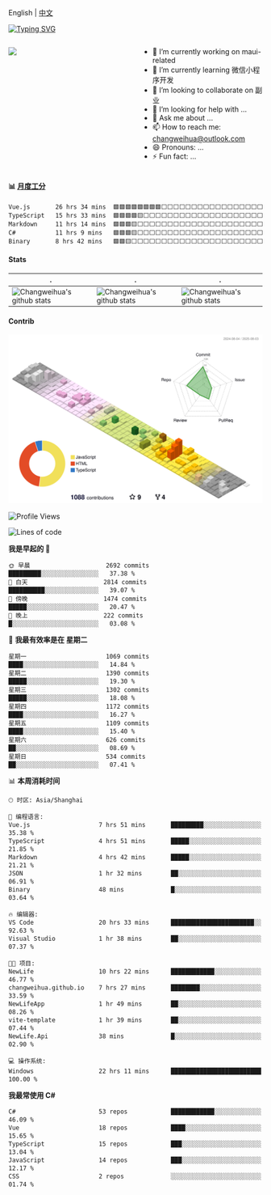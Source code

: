 English | [中文](README_CN.md)

[![Typing SVG](https://readme-typing-svg.herokuapp.com?color=%2336BCF7&center=true&vCenter=true&width=600&lines=Hi+there+👋,+I+am+Chang+Weihua;+Welcome+to+My+Profile!;Over+9+years+of+programming+experience;Always+learning+new+things+)](https://git.io/typing-svg)

<div style="display: grid;gap: 20px;grid-template-columns: repeat(auto-fit, minmax(240px, 1fr));">

[<img src="https://github-readme-stats.vercel.app/api?username=changweihua&show_icons=true&locale=cn" />](https://metrics.lecoq.io/changweihua#gh-light-mode-only)

<div>

- 🔭 I’m currently working on maui-related
- 🌱 I’m currently learning 微信小程序开发
- 👯 I’m looking to collaborate on 副业
- 🤔 I’m looking for help with ...
- 💬 Ask me about ...
- 📫 How to reach me: changweihua@outlook.com
- 😄 Pronouns: ...
- ⚡ Fun fact: ...

</div>

</div>

#### :bar_chart: [月度工分](https://github.com/changweihua/wakapi)

<!--START_SECTION:wakao-->

```txt
Vue.js       26 hrs 34 mins  🟩🟩🟩🟩🟩🟩🟩🟩⬜⬜⬜⬜⬜⬜⬜⬜⬜⬜⬜⬜⬜⬜⬜⬜⬜   31.23 %
TypeScript   15 hrs 33 mins  🟩🟩🟩🟩🟨⬜⬜⬜⬜⬜⬜⬜⬜⬜⬜⬜⬜⬜⬜⬜⬜⬜⬜⬜⬜   18.28 %
Markdown     11 hrs 14 mins  🟩🟩🟩🟨⬜⬜⬜⬜⬜⬜⬜⬜⬜⬜⬜⬜⬜⬜⬜⬜⬜⬜⬜⬜⬜   13.22 %
C#           11 hrs 9 mins   🟩🟩🟩🟨⬜⬜⬜⬜⬜⬜⬜⬜⬜⬜⬜⬜⬜⬜⬜⬜⬜⬜⬜⬜⬜   13.12 %
Binary       8 hrs 42 mins   🟩🟩🟨⬜⬜⬜⬜⬜⬜⬜⬜⬜⬜⬜⬜⬜⬜⬜⬜⬜⬜⬜⬜⬜⬜   10.23 %
```

<!--END_SECTION:wakao-->

#### Stats ####


| .                                                                                                                                            | .                                                                                                                                      | .                                                                                                                                                     |
| -------------------------------------------------------------------------------------------------------------------------------------------- | -------------------------------------------------------------------------------------------------------------------------------------- | ----------------------------------------------------------------------------------------------------------------------------------------------------- |
| ![Changweihua's github stats](https://github-readme-stats.vercel.app/api?username=changweihua&show_icons=true&theme=radical&hide_title=true) | ![Changweihua's github stats](https://github-readme-stats.vercel.app/api/top-langs/?username=changweihua&theme=radical&layout=compact) | ![Changweihua's github stats](https://github-readme-stats.vercel.app/api?username=changweihua&show_icons=true&theme=radical&include_all_commits=true) |


#### Contrib ####

<!--   profile-green-animate -->
![](./profile-3d-contrib/profile-south-season-animate.svg)

<!--START_SECTION:waka-->
![Profile Views](http://img.shields.io/badge/%E4%B8%AA%E4%BA%BA%E8%B5%84%E6%96%99%E8%A7%82%E7%9C%8B%E6%AC%A1%E6%95%B0-0-blue)

![Lines of code](https://img.shields.io/badge/%E4%BB%8E%E3%80%8CHello%20World%E3%80%8D%E8%B5%B7%E6%88%91%E5%B7%B2%E7%BB%8F%E5%86%99%E4%BA%86-24.4%20million%20%E8%A1%8C%E4%BB%A3%E7%A0%81-blue)

**我是早起的 🐤** 

```text
🌞 早晨                     2692 commits        █████████░░░░░░░░░░░░░░░░   37.38 % 
🌆 白天                     2814 commits        ██████████░░░░░░░░░░░░░░░   39.07 % 
🌃 傍晚                     1474 commits        █████░░░░░░░░░░░░░░░░░░░░   20.47 % 
🌙 晚上                     222 commits         █░░░░░░░░░░░░░░░░░░░░░░░░   03.08 % 
```
📅 **我最有效率是在 星期二** 

```text
星期一                      1069 commits        ████░░░░░░░░░░░░░░░░░░░░░   14.84 % 
星期二                      1390 commits        █████░░░░░░░░░░░░░░░░░░░░   19.30 % 
星期三                      1302 commits        █████░░░░░░░░░░░░░░░░░░░░   18.08 % 
星期四                      1172 commits        ████░░░░░░░░░░░░░░░░░░░░░   16.27 % 
星期五                      1109 commits        ████░░░░░░░░░░░░░░░░░░░░░   15.40 % 
星期六                      626 commits         ██░░░░░░░░░░░░░░░░░░░░░░░   08.69 % 
星期日                      534 commits         ██░░░░░░░░░░░░░░░░░░░░░░░   07.41 % 
```


📊 **本周消耗时间** 

```text
🕑︎ 时区: Asia/Shanghai

💬 编程语言: 
Vue.js                   7 hrs 51 mins       █████████░░░░░░░░░░░░░░░░   35.38 % 
TypeScript               4 hrs 51 mins       █████░░░░░░░░░░░░░░░░░░░░   21.85 % 
Markdown                 4 hrs 42 mins       █████░░░░░░░░░░░░░░░░░░░░   21.21 % 
JSON                     1 hr 32 mins        ██░░░░░░░░░░░░░░░░░░░░░░░   06.91 % 
Binary                   48 mins             █░░░░░░░░░░░░░░░░░░░░░░░░   03.64 % 

🔥 编辑器: 
VS Code                  20 hrs 33 mins      ███████████████████████░░   92.63 % 
Visual Studio            1 hr 38 mins        ██░░░░░░░░░░░░░░░░░░░░░░░   07.37 % 

🐱‍💻 项目: 
NewLife                  10 hrs 22 mins      ████████████░░░░░░░░░░░░░   46.77 % 
changweihua.github.io    7 hrs 27 mins       ████████░░░░░░░░░░░░░░░░░   33.59 % 
NewLifeApp               1 hr 49 mins        ██░░░░░░░░░░░░░░░░░░░░░░░   08.26 % 
vite-template            1 hr 39 mins        ██░░░░░░░░░░░░░░░░░░░░░░░   07.44 % 
NewLife.Api              38 mins             █░░░░░░░░░░░░░░░░░░░░░░░░   02.90 % 

💻 操作系统: 
Windows                  22 hrs 11 mins      █████████████████████████   100.00 % 
```

**我最常使用 C#** 

```text
C#                       53 repos            ████████████░░░░░░░░░░░░░   46.09 % 
Vue                      18 repos            ████░░░░░░░░░░░░░░░░░░░░░   15.65 % 
TypeScript               15 repos            ███░░░░░░░░░░░░░░░░░░░░░░   13.04 % 
JavaScript               14 repos            ███░░░░░░░░░░░░░░░░░░░░░░   12.17 % 
CSS                      2 repos             ░░░░░░░░░░░░░░░░░░░░░░░░░   01.74 % 
```




<!--END_SECTION:waka-->


<!-- ![](assets/Bottom_down.svg) -->
